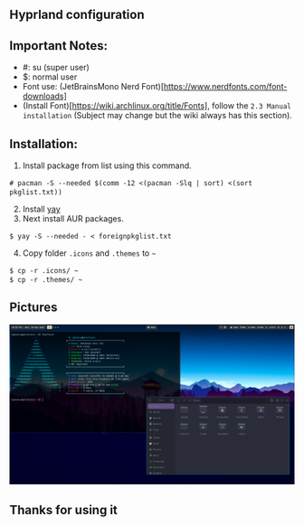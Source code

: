 ## Hyprland configuration
## Important Notes: 
- #: su (super user)
- $: normal user
- Font use: (JetBrainsMono Nerd Font)[https://www.nerdfonts.com/font-downloads]
- (Install Font)[https://wiki.archlinux.org/title/Fonts], follow the ```2.3 Manual installation``` (Subject may change but the wiki always has this section).
## Installation:
1. Install package from list using this command.
```
# pacman -S --needed $(comm -12 <(pacman -Slq | sort) <(sort pkglist.txt))
```
2. Install [yay](https://github.com/Jguer/yay)
3. Next install AUR packages.
```
$ yay -S --needed - < foreignpkglist.txt
```
4. Copy folder ```.icons``` and ```.themes``` to ```~``` 
```
$ cp -r .icons/ ~
$ cp -r .themes/ ~
```
## Pictures
<picture>
    <img src="./pictures/pic1.png" alt="pic1">
</picture>

## Thanks for using it